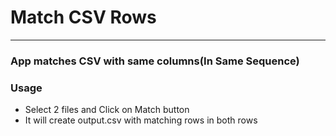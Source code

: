 # Match CSV Rows
<hr/>

### App matches CSV with same columns(In Same Sequence)

### Usage
* Select 2 files and Click on Match button
* It will create output.csv with matching rows in both rows
